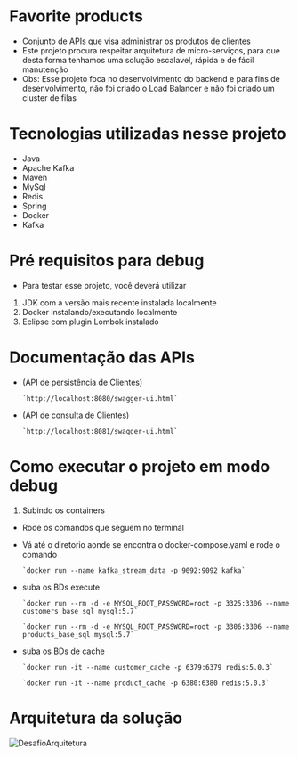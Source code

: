 # Favorite products 

* Conjunto de APIs que visa administrar os produtos de clientes
* Este projeto procura respeitar arquitetura de micro-serviços, para que desta forma tenhamos uma solução escalavel, rápida e de fácil manutenção
* Obs: Esse projeto foca no desenvolvimento do backend e para fins de desenvolvimento, não foi criado o Load Balancer e não foi criado um cluster de filas

# Tecnologias utilizadas nesse projeto

* Java 
* Apache Kafka 
* Maven 
* MySql
* Redis
* Spring 
* Docker
* Kafka 

# Pré requisitos para debug

* Para testar esse projeto, você deverá utilizar

1. JDK com a versão mais recente instalada localmente 
2. Docker instalando/executando localmente 
3. Eclipse com plugin Lombok instalado

# Documentação das APIs 
  * (API de persistência de Clientes) 

        `http://localhost:8080/swagger-ui.html`

  * (API de consulta de Clientes) 

        `http://localhost:8081/swagger-ui.html`


# Como executar o projeto em modo debug 

1. Subindo os containers
  * Rode os comandos que seguem no terminal 
  * Vá até o diretorio aonde se encontra o docker-compose.yaml e rode o comando 
  
        `docker run --name kafka_stream_data -p 9092:9092 kafka`
  
  * suba os BDs execute 
  
        `docker run --rm -d -e MYSQL_ROOT_PASSWORD=root -p 3325:3306 --name customers_base_sql mysql:5.7`
  
        `docker run --rm -d -e MYSQL_ROOT_PASSWORD=root -p 3306:3306 --name products_base_sql mysql:5.7`
  
  * suba os BDs de cache 

        `docker run -it --name customer_cache -p 6379:6379 redis:5.0.3`
  
        `docker run -it --name product_cache -p 6380:6380 redis:5.0.3`

# Arquitetura da solução 

![DesafioArquitetura](https://user-images.githubusercontent.com/56052145/110580285-1468b680-8147-11eb-8839-e73186a7c7b1.png)
